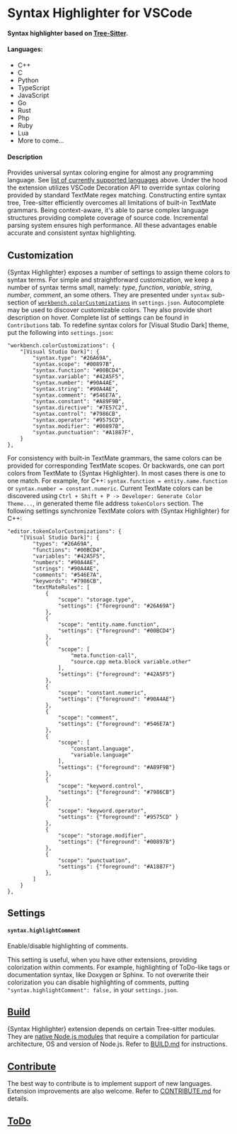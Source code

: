 # Syntax Highlighter for VSCode

#### Syntax highlighter based on [Tree-Sitter](https://tree-sitter.github.io/tree-sitter/).

#### Languages:
* C++
* C
* Python
* TypeScript
* JavaScript
* Go
* Rust
* Php
* Ruby
* Lua
* More to come...

#### Description

Provides universal syntax coloring engine for almost any programming language.
See [list of currently supported languages](#languages) above. Under the hood
the extension utilizes VSCode Decoration API to override syntax coloring provided
by standard TextMate regex matching. Constructing entire syntax tree, Tree-sitter
efficiently overcomes all limitations of built-in TextMate grammars. Being
context-aware, it's able to parse complex language structures providing complete
coverage of source code. Incremental parsing system ensures high performance.
All these advantages enable accurate and consistent syntax highlighting.

## Customization

{Syntax Highlighter} exposes a number of settings to assign theme colors to syntax terms.
For simple and straightforward customization, we keep a number of syntax terms small,
namely: *type*, *function*, *variable*, *string*, *number*, *comment*, an some others.
They are presented under `syntax` sub-section of
[`workbench.colorCustomizations`](https://code.visualstudio.com/api/references/theme-color)
in `settings.json`. Autocomplete may be used to discover customizable colors.
They also provide short description on hover. Complete list of settings can be found
in `Contributions` tab. To redefine syntax colors for [Visual Studio Dark] theme, put
the following into `settings.json`:

    "workbench.colorCustomizations": {
        "[Visual Studio Dark]": {
            "syntax.type": "#26A69A",
            "syntax.scope": "#00897B",
            "syntax.function": "#00BCD4",
            "syntax.variable": "#42A5F5",
            "syntax.number": "#90A4AE",
            "syntax.string": "#90A4AE",
            "syntax.comment": "#546E7A",
            "syntax.constant": "#A89F9B",
            "syntax.directive": "#7E57C2",
            "syntax.control": "#7986CB",
            "syntax.operator": "#9575CD",
            "syntax.modifier": "#00897B",
            "syntax.punctuation": "#A1887F",
        }
    },

For consistency with built-in TextMate grammars, the same colors can be provided
for corresponding TextMate scopes. Or backwards, one can port colors from TextMate
to {Syntax Highlighter}. In most cases there is one to one match. For example, for
C++: `syntax.function = entity.name.function` or `syntax.number = constant.numeric`.
Current TextMate colors can be discovered using `Ctrl + Shift + P -> Developer:
Generate Color Theme...`, in generated theme file address `tokenColors` section.
The following settings synchronize TextMate colors with {Syntax Highlighter} for C++:

    "editor.tokenColorCustomizations": {
        "[Visual Studio Dark]": {
            "types": "#26A69A",
            "functions": "#00BCD4",
            "variables": "#42A5F5",
            "numbers": "#90A4AE",
            "strings": "#90A4AE",
            "comments": "#546E7A",
            "keywords": "#7986CB",
            "textMateRules": [
                {
                    "scope": "storage.type",
                    "settings": {"foreground": "#26A69A"}
                },
                {
                    "scope": "entity.name.function",
                    "settings": {"foreground": "#00BCD4"}
                },
                {
                    "scope": [
                        "meta.function-call",
                        "source.cpp meta.block variable.other"
                    ],
                    "settings": {"foreground": "#42A5F5"}
                },
                {
                    "scope": "constant.numeric",
                    "settings": {"foreground": "#90A4AE"}
                },
                {
                    "scope": "comment",
                    "settings": {"foreground": "#546E7A"}
                },
                {
                    "scope": [
                        "constant.language",
                        "variable.language"
                    ],
                    "settings": {"foreground": "#A89F9B"}
                },
                {
                    "scope": "keyword.control",
                    "settings": {"foreground": "#7986CB"}
                },
                {
                    "scope": "keyword.operator",
                    "settings": {"foreground": "#9575CD" }
                },
                {
                    "scope": "storage.modifier",
                    "settings": {"foreground": "#00897B"}
                },
                {
                    "scope": "punctuation",
                    "settings": {"foreground": "#A1887F"}
                },
            ]
        }
    },

## Settings
#### `syntax.highlightComment`
Enable/disable highlighting of comments.

This setting is useful, when you have other extensions, providing colorization within
comments. For example, highlighting of ToDo-like tags or documentation syntax, like
Doxygen or Sphinx. To not overwrite their colorization you can disable highlighting of
comments, putting `"syntax.highlightComment": false,` in your `settings.json`.


## [Build](BUILD.md)

{Syntax Highlighter} extension depends on certain Tree-sitter modules.
They are [native Node.js modules](https://nodejs.org/api/addons.html)
that require a compilation for particular architecture, OS and version
of Node.js. Refer to [BUILD.md](BUILD.md) for instructions.

## [Contribute](CONTRIBUTING.md)

The best way to contribute is to implement support of new languages. Extension
improvements are also welcome. Refer to [CONTRIBUTE.md](CONTRIBUTE.md) for details.

## [ToDo](TODO.md)

